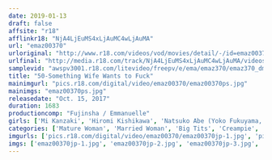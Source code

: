 ```yaml
---
date: 2019-01-13
draft: false
affsite: "r18"
afflinkr18: "NjA4LjEuMS4xLjAuMC4wLjAuMA"
url: "emaz00370"
urloriginal: "http://www.r18.com/videos/vod/movies/detail/-/id=emaz00370"
urlfinal: "http://media.r18.com/track/NjA4LjEuMS4xLjAuMC4wLjAuMA/videos/vod/movies/detail/-/id=emaz00370"
samplevid: "awspv3001.r18.com/litevideo/freepv/e/ema/emaz370/emaz370_dmb_w.mp4"
title: "50-Something Wife Wants to Fuck"
mainimgurl: "pics.r18.com/digital/video/emaz00370/emaz00370ps.jpg"
mainimgs: "emaz00370ps.jpg"
releasedate: "Oct. 15, 2017"
duration: 1683
productioncomp: "Fujinsha / Emmanuelle"
girls: ['Mi Kanzaki', 'Hiromi Kishikawa', 'Natsuko Abe (Yoko Fukuyama, Nene Orihara)', 'Nozomi Uehara', 'Satomi Katsuragi', 'Akari Kazamatsuri', 'Yoko Kinoshita', 'Kuniko Mitamura', 'Azusa Yukimura', 'Sanae Goto']
categories: ['Mature Woman', 'Married Woman', 'Big Tits', 'Creampie', 'Compilation', 'Special 7 studios SALE']
imgurls: ['pics.r18.com/digital/video/emaz00370/emaz00370jp-1.jpg', 'pics.r18.com/digital/video/emaz00370/emaz00370jp-2.jpg', 'pics.r18.com/digital/video/emaz00370/emaz00370jp-3.jpg', 'pics.r18.com/digital/video/emaz00370/emaz00370jp-4.jpg', 'pics.r18.com/digital/video/emaz00370/emaz00370jp-5.jpg', 'pics.r18.com/digital/video/emaz00370/emaz00370jp-6.jpg', 'pics.r18.com/digital/video/emaz00370/emaz00370jp-7.jpg', 'pics.r18.com/digital/video/emaz00370/emaz00370jp-8.jpg', 'pics.r18.com/digital/video/emaz00370/emaz00370jp-9.jpg', 'pics.r18.com/digital/video/emaz00370/emaz00370jp-10.jpg', 'pics.r18.com/digital/video/emaz00370/emaz00370jp-11.jpg', 'pics.r18.com/digital/video/emaz00370/emaz00370jp-12.jpg', 'pics.r18.com/digital/video/emaz00370/emaz00370jp-13.jpg', 'pics.r18.com/digital/video/emaz00370/emaz00370jp-14.jpg', 'pics.r18.com/digital/video/emaz00370/emaz00370jp-15.jpg', 'pics.r18.com/digital/video/emaz00370/emaz00370jp-16.jpg', 'pics.r18.com/digital/video/emaz00370/emaz00370jp-17.jpg', 'pics.r18.com/digital/video/emaz00370/emaz00370jp-18.jpg', 'pics.r18.com/digital/video/emaz00370/emaz00370jp-19.jpg', 'pics.r18.com/digital/video/emaz00370/emaz00370jp-20.jpg']
imgs: ['emaz00370jp-1.jpg', 'emaz00370jp-2.jpg', 'emaz00370jp-3.jpg', 'emaz00370jp-4.jpg', 'emaz00370jp-5.jpg', 'emaz00370jp-6.jpg', 'emaz00370jp-7.jpg', 'emaz00370jp-8.jpg', 'emaz00370jp-9.jpg', 'emaz00370jp-10.jpg', 'emaz00370jp-11.jpg', 'emaz00370jp-12.jpg', 'emaz00370jp-13.jpg', 'emaz00370jp-14.jpg', 'emaz00370jp-15.jpg', 'emaz00370jp-16.jpg', 'emaz00370jp-17.jpg', 'emaz00370jp-18.jpg', 'emaz00370jp-19.jpg', 'emaz00370jp-20.jpg']
---
```

